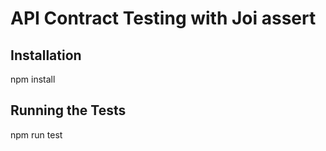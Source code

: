 # API Contract Testing with Joi assert

## Installation

npm install

## Running the Tests

npm run test
